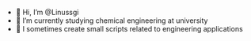 - 👋 Hi, I’m @Linussgi
- 👀 I’m currently studying chemical engineering at university
- 🌱 I sometimes create small scripts related to engineering applications
<!---
Meganeura35/Meganeura35 is a ✨ special ✨ repository because its `README.md` (this file) appears on your GitHub profile.
You can click the Preview link to take a look at your changes.
--->
